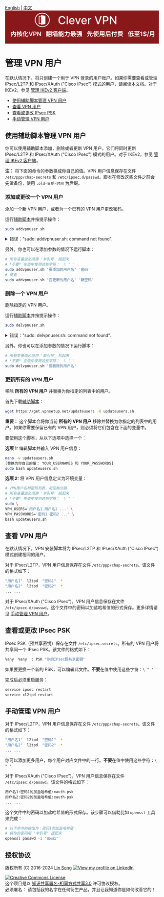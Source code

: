 [English](manage-users.md) | [中文](manage-users-zh.md)
[![](https://github.com/vpn-wiki/fanqiang/blob/master/vpn-wiki/clever-vpn.png)](https://www.clever-vpn.net)

# 管理 VPN 用户

在默认情况下，将只创建一个用于 VPN 登录的用户账户。如果你需要查看或管理 IPsec/L2TP 和 IPsec/XAuth ("Cisco IPsec") 模式的用户，请阅读本文档。对于 IKEv2，参见 [管理 IKEv2 客户端](ikev2-howto-zh.md#管理-ikev2-客户端)。

* [使用辅助脚本管理 VPN 用户](#使用辅助脚本管理-vpn-用户)
* [查看 VPN 用户](#查看-vpn-用户)
* [查看或更改 IPsec PSK](#查看或更改-ipsec-psk)
* [手动管理 VPN 用户](#手动管理-vpn-用户)

## 使用辅助脚本管理 VPN 用户

你可以使用辅助脚本添加，删除或者更新 VPN 用户。它们将同时更新 IPsec/L2TP 和 IPsec/XAuth ("Cisco IPsec") 模式的用户。对于 IKEv2，参见 [管理 IKEv2 客户端](ikev2-howto-zh.md#管理-ikev2-客户端)。

**注：** 将下面的命令的参数换成你自己的值。VPN 用户信息保存在文件 `/etc/ppp/chap-secrets` 和 `/etc/ipsec.d/passwd`。脚本在修改这些文件之前会先做备份，使用 `.old-日期-时间` 为后缀。

### 添加或更改一个 VPN 用户

添加一个新 VPN 用户，或者为一个已有的 VPN 用户更改密码。

运行[辅助脚本](../extras/add_vpn_user.sh)并按提示操作：

```bash
sudo addvpnuser.sh
```

<details>
<summary>
错误："sudo: addvpnuser.sh: command not found".
</summary>

如果你使用了较早版本的 VPN 安装脚本，这是正常的。首先下载辅助脚本：

```bash
wget https://get.vpnsetup.net/adduser -O /opt/src/addvpnuser.sh
chmod +x /opt/src/addvpnuser.sh && ln -s /opt/src/addvpnuser.sh /usr/bin
```

然后按照说明运行脚本。
</details>

另外，你也可以在添加参数的情况下运行脚本：

```bash
# 所有变量值必须用 '单引号' 括起来
# *不要* 在值中使用这些字符：  \ " '
sudo addvpnuser.sh '要添加的用户名' '密码'
# 或者
sudo addvpnuser.sh '要更新的用户名' '新密码'
```

### 删除一个 VPN 用户

删除指定的 VPN 用户。

运行[辅助脚本](../extras/del_vpn_user.sh)并按提示操作：

```bash
sudo delvpnuser.sh
```

<details>
<summary>
错误："sudo: delvpnuser.sh: command not found".
</summary>

如果你使用了较早版本的 VPN 安装脚本，这是正常的。首先下载辅助脚本：

```bash
wget https://get.vpnsetup.net/deluser -O /opt/src/delvpnuser.sh
chmod +x /opt/src/delvpnuser.sh && ln -s /opt/src/delvpnuser.sh /usr/bin
```

然后按照说明运行脚本。
</details>

另外，你也可以在添加参数的情况下运行脚本：

```bash
# 所有变量值必须用 '单引号' 括起来
# *不要* 在值中使用这些字符：  \ " '
sudo delvpnuser.sh '要删除的用户名'
```

### 更新所有的 VPN 用户

移除 **所有的 VPN 用户** 并替换为你指定的列表中的用户。

首先下载[辅助脚本](../extras/update_vpn_users.sh)：

```bash
wget https://get.vpnsetup.net/updateusers -O updateusers.sh
```

**重要：** 这个脚本会将你当前 **所有的 VPN 用户** 移除并替换为你指定的列表中的用户。如果你需要保留已有的 VPN 用户，则必须将它们包含在下面的变量中。

要使用这个脚本，从以下选项中选择一个：

**选项 1:** 编辑脚本并输入 VPN 用户信息：

```bash
nano -w updateusers.sh
[替换为你自己的值： YOUR_USERNAMES 和 YOUR_PASSWORDS]
sudo bash updateusers.sh
```

**选项 2:** 将 VPN 用户信息定义为环境变量：

```bash
# VPN用户名和密码列表，用空格分隔
# 所有变量值必须用 '单引号' 括起来
# *不要* 在值中使用这些字符：  \ " '
sudo \
VPN_USERS='用户名1 用户名2 ...' \
VPN_PASSWORDS='密码1 密码2 ...' \
bash updateusers.sh
```

## 查看 VPN 用户

在默认情况下，VPN 安装脚本将为 IPsec/L2TP 和 IPsec/XAuth ("Cisco IPsec") 模式创建相同的用户。

对于 IPsec/L2TP，VPN 用户信息保存在文件 `/etc/ppp/chap-secrets`。该文件的格式如下：

```bash
"用户名1"  l2tpd  "密码1"  *
"用户名2"  l2tpd  "密码2"  *
... ...
```

对于 IPsec/XAuth ("Cisco IPsec")，VPN 用户信息保存在文件 `/etc/ipsec.d/passwd`。这个文件中的密码以加盐哈希值的形式保存。更多详情请见 [手动管理 VPN 用户](#手动管理-vpn-用户)。

## 查看或更改 IPsec PSK

IPsec PSK（预共享密钥）保存在文件 `/etc/ipsec.secrets`。所有的 VPN 用户将共享同一个 IPsec PSK。该文件的格式如下：

```bash
%any  %any  : PSK "你的IPsec预共享密钥"
```

如果要更换一个新的 PSK，可以编辑此文件。**不要**在值中使用这些字符：`\ " '`

完成后必须重启服务：

```bash
service ipsec restart
service xl2tpd restart
```

## 手动管理 VPN 用户

对于 IPsec/L2TP，VPN 用户信息保存在文件 `/etc/ppp/chap-secrets`。该文件的格式如下：

```bash
"用户名1"  l2tpd  "密码1"  *
"用户名2"  l2tpd  "密码2"  *
... ...
```

你可以添加更多用户，每个用户对应文件中的一行。**不要**在值中使用这些字符：`\ " '`

对于 IPsec/XAuth ("Cisco IPsec")，VPN 用户信息保存在文件 `/etc/ipsec.d/passwd`。该文件的格式如下：

```bash
用户名1:密码1的加盐哈希值:xauth-psk
用户名2:密码2的加盐哈希值:xauth-psk
... ...
```

这个文件中的密码以加盐哈希值的形式保存。该步骤可以借助比如 `openssl` 工具来完成：

```bash
# 以下命令的输出为：密码1的加盐哈希值
# 将你的密码用 '单引号' 括起来
openssl passwd -1 '密码1'
```

## 授权协议

版权所有 (C) 2016-2024 [Lin Song](https://github.com/hwdsl2) [![View my profile on LinkedIn](https://static.licdn.com/scds/common/u/img/webpromo/btn_viewmy_160x25.png)](https://www.linkedin.com/in/linsongui)   

[![Creative Commons License](https://i.creativecommons.org/l/by-sa/3.0/88x31.png)](http://creativecommons.org/licenses/by-sa/3.0/)   
这个项目是以 [知识共享署名-相同方式共享3.0](http://creativecommons.org/licenses/by-sa/3.0/) 许可协议授权。   
必须署名： 请包括我的名字在任何衍生产品，并且让我知道你是如何改善它的！
